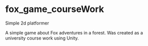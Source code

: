 # fox_game_courseWork
Simple 2d platformer

A simple game about Fox adventures in a forest. Was created as a university
course work using Unity.
